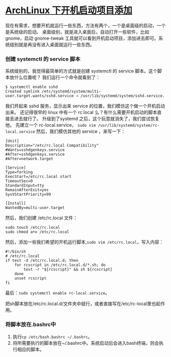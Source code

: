 # [ArchLinux 下开机启动项目添加](https://github.com/zhizunbao84/mygitblog/issues/4)

现在有需求，想要开机就运行一些东西，方法有两个，一个是桌面级的启动，一个是系统级的启动。
桌面级别，就是进入桌面后，自动打开一些软件，比如 gnome，启动 gnome-tweak 工具就可以看到开机启动项目，添加进去即可。系统级别就是再没有进入桌面就运行一些东西。
### 创建 systemctl 的 service 脚本
系统级别的，我觉得最简单的方式就是创建 systemctl 的 service 脚本。这个脚本放什么位置呢？
我们运行一个命令就看到了：
```
$ systemctl enable sshd 
Created symlink /etc/systemd/system/multi-user.target.wants/sshd.service → /usr/lib/systemd/system/sshd.service.
```
我们开起来 sshd 服务，显示出来 service 的位置，我们模仿这个做一个开机启动出来。
还记得很早的 linux 中有一个 rc.local 么？有什么需要开机启动的脚本直接丢进去就行了。
升级到了systemd 之后，这个玩意就消失了，我们尝试恢复他。
先建立一个 rc-local.service，
`sudo vim /usr/lib/systemd/system/rc-local.service`
然后，我们模仿其他的 service ，来写一下：
```
[Unit]
Description="/etc/rc.local Compatibility" 
#Wants=sshdgenkeys.service
#After=sshdgenkeys.service
#After=network.target

[Service]
Type=forking
ExecStart=/etc/rc.local start
TimeoutSec=0
StandardInput=tty
RemainAfterExit=yes
SysVStartPriority=99

[Install]
WantedBy=multi-user.target
```
然后，我们创建 /etc/rc.local 文件：
```
sudo touch /etc/rc.local
sudo chmod a+x /etc/rc.local
```
然后，添加一些我们希望的开机运行脚本,`sudo vim /etc/rc.local`，写入内容：
```
#!/bin/sh
# /etc/rc.local
if test -d /etc/rc.local.d; then
    for rcscript in /etc/rc.local.d/*.sh; do
        test -r "${rcscript}" && sh ${rcscript}
    done
    unset rcscript
fi
```
最后：`sudo systemctl enable rc-local.service`。

把sh脚本放在/etc/rc.local.d/文件夹中就行，或者直接写在/etc/rc-local里也起作用。

### 将脚本放在.bashrc中
1. 执行`cp /etc/bash.bashrc ~/.bashrc`。
2. 将所需要执行的脚本放在~/.bashrc中。系统启动后会进入bash终端，则会执行相应的脚本。
